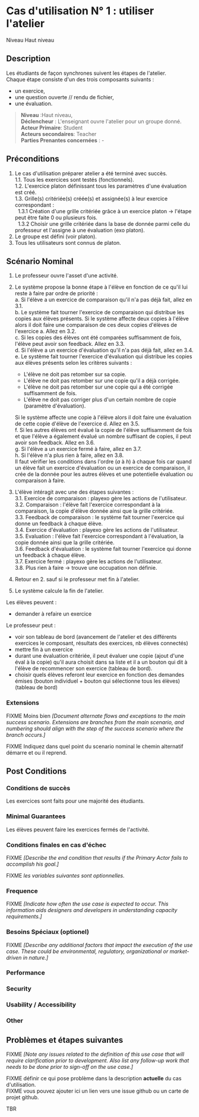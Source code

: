 
# Cas d'utilisation N° 1 :  utiliser l'atelier 

Niveau Haut niveau

##  Description

Les étudiants de façon synchrones suivent les étapes de l'atelier.  
Chaque étape consiste d'un des trois composants suivants :  
- un exercice,
- une question ouverte // rendu de fichier,  
- une évaluation.


> **Niveau** :Haut niveau,  
> **Déclencheur** : L'enseignant ouvre l'atelier pour un groupe donné.  
> **Acteur Primaire**:  Student  
> **Acteurs secondaires**: Teacher  
> **Parties Prenantes concernées** : -   


## Préconditions

1. Le cas d'utilisation préparer atelier a été terminé avec succès.  
    1.1. Tous les exercices sont testés (fonctionnels).  
    1.2. L'exercice platon définissant tous les paramètres d'une évaluation est créé.  
    1.3. Grille(s) critériée(s) créée(s) et assignée(s) à leur exercice correspondant :  
    &nbsp; 1.3.1 Création d'une grille critériée grâce à un exercice platon -> l'étape peut être faite 0 ou plusieurs fois.  
    &nbsp; 1.3.2 Choisir une grille critériée dans la base de donnée parmi celle du professeur et l'assigne à une évaluation (exo platon).  
2. Le groupe est défini (voir platon).  
3. Tous les utilisateurs sont connus de platon.  



## Scénario Nominal

1. Le professeur ouvre l'asset d'une activité.  
2. Le système propose la bonne étape à l'élève en fonction de ce qu'il lui reste à faire par ordre de priorité :  
    a. Si l'élève a un exercice de comparaison qu'il n'a pas déjà fait, allez en 3.1.  
    b. Le système fait tourner l'exercice de comparaison qui distribue les copies aux élèves présents. Si le système affecte deux copies à l'élève alors il doit faire une comparaison de ces deux copies d'élèves de l'exercice a. Allez en 3.2.  
    c. Si les copies des élèves ont été comparées suffisamment de fois, l'élève peut avoir son feedback. Allez en 3.3.  
    d. Si l'élève a un exercice d'évaluation qu'il n'a pas déjà fait, allez en 3.4.  
    e. Le système fait tourner l'exercice d'évaluation qui distribue les copies aux élèves présents selon les critères suivants :  
    * L'élève ne doit pas retomber sur sa copie.  
    * L'élève ne doit pas retomber sur une copie qu'il a déjà corrigée.  
    * L'élève ne doit pas retomber sur une copie qui a été corrigée suffisamment de fois.  
    * L'élève ne doit pas corriger plus d'un certain nombre de copie (paramètre d'évaluation).  
    
    Si le système affecte une copie à l'élève alors il doit faire une évaluation de cette copie d'élève de l'exercice d. Allez en 3.5.  
    f. Si les autres élèves ont évalué la copie de l'élève suffisamment de fois et que l'élève a également évalué un nombre suffisant de copies, il peut avoir son feedback. Allez en 3.6.  
    g. Si l'élève a un exercice fermé à faire, allez en 3.7.  
    h. Si l'élève n'a plus rien à faire, allez en 3.8.  
    Il faut vérifier les conditions dans l'ordre (*a* à *h*) à chaque fois car quand un élève fait un exercice d'évaluation ou un exercice de comparaison, il crée de la donnée pour les autres élèves et une potentielle évaluation ou comparaison à faire.  
3. L'élève intéragit avec une des étapes suivantes :  
    3.1. Exercice de comparaison : playexo gère les actions de l'utilisateur.  
    3.2. Comparaison : l'élève fait l'exercice correspondant à la comparaison, la copie d'élève donnée ainsi que la grille critériée.  
    3.3. Feedback de comparaison : le système fait tourner l'exercice qui donne un feedback à chaque élève.  
    3.4. Exercice d'évaluation : playexo gère les actions de l'utilisateur.  
    3.5. Evaluation : l'élève fait l'exercice correspondant à l'évaluation, la copie donnée ainsi que la grille critériée.  
    3.6. Feedback d'évaluation : le système fait tourner l'exercice qui donne un feedback à chaque élève.  
    3.7. Exercice fermé : playexo gère les actions de l'utilisateur.  
    3.8. Plus rien à faire -> trouve une occupation non définie.  
4. Retour en 2. sauf si le professeur met fin à l'atelier.  
5. Le système calcule la fin de l'atelier.  


Les élèves peuvent :
* demander à refaire un exercice  

Le professeur peut :
* voir son tableau de bord (avancement de l'atelier et des différents exercices le composant, résultats des exercices, nb élèves connectés)  
* mettre fin à un exercice  
* durant une évaluation critériée, il peut évaluer une copie (ajout d'une éval à la copie) qu'il aura choisit dans sa liste 
et il a un bouton qui dit à l'élève de recommencer son exercice (tableau de bord).  
* choisir quels élèves referont leur exercice en fonction des demandes émises (bouton individuel + bouton qui sélectionne tous les élèves) (tableau de bord)  



### Extensions
FIXME Moins bien _[Document alternate flows and exceptions to the main success scenario. Extensions are branches from the main scenario, and numbering should align with the step of the success scenario where the branch occurs.]_

FIXME Indiquez dans quel point du scenario nominal le chemin alternatif démarre et ou il reprend.


## Post Conditions
### Conditions de succès 
Les exercices sont faits pour une majorité des étudiants. 

### Minimal Guarantees
Les élèves peuvent faire les exercices fermés de l'activité.

### Conditions finales en cas d'échec
FIXME _[Describe the end condition that results if the Primary Actor fails to accomplish his goal.]_


FIXME _les variables suivantes sont optionnelles._

### Frequence
FIXME _[Indicate how often the use case is expected to occur. This information aids designers and developers in understanding capacity requirements.]_   
### Besoins Spéciaux (optionel)  
FIXME _[Describe any additional factors that impact the execution of the use case. These could be environmental, regulatory, organizational or market-driven in nature.]_  
### Performance  
### Security  
### Usability / Accessibility  
### Other  

##  Problèmes et étapes suivantes  
FIXME _[Note any issues related to the definition of this use case that will require clarification prior to development. Also list any follow-up work that needs to be done prior to sign-off on the use case.]_  

FIXME définir ce qui pose problème dans la description **actuelle** du cas d'utilisation.  
FIXME vous pouvez ajouter ici un lien vers une issue github ou un carte de projet github.

TBR
